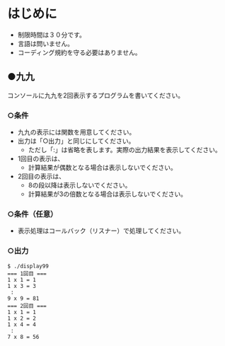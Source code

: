 # はじめに
- 制限時間は３０分です。
- 言語は問いません。
- コーディング規約を守る必要はありません。

## ●九九
コンソールに九九を2回表示するプログラムを書いてください。

### ○条件
- 九九の表示には関数を用意してください。
- 出力は「○出力」と同じにしてください。
  - ただし「:」は省略を表します。実際の出力結果を表示してください。
- 1回目の表示は、
  - 計算結果が偶数となる場合は表示しないでください。
- 2回目の表示は、
  - 8の段以降は表示しないでください。
  - 計算結果が3の倍数となる場合は表示しないでください。

### ○条件（任意）
- 表示処理はコールバック（リスナー）で処理してください。

### ○出力
```
$ ./display99
=== 1回目 ===
1 x 1 = 1
1 x 3 = 3
 :
9 x 9 = 81
=== 2回目 ===
1 x 1 = 1
1 x 2 = 2
1 x 4 = 4
 :
7 x 8 = 56
```
